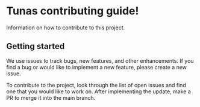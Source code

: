 # Tunas contributing guide!
Information on how to contribute to this project.

## Getting started
We use issues to track bugs, new features, and other enhancements. If you find a bug or would like to implement a new feature, please create a new issue. 

To contribute to the project, look through the list of open issues and find one that you would like to work on. After implementing the update, make a PR to merge it into the main branch.